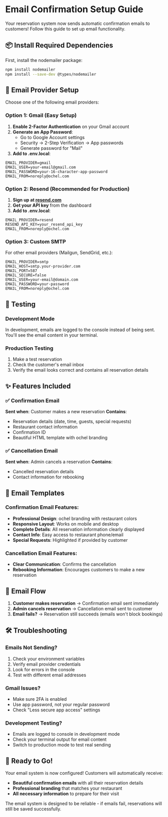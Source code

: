 # Email Confirmation Setup Guide

Your reservation system now sends automatic confirmation emails to customers! Follow this guide to set up email functionality.

## 📦 Install Required Dependencies

First, install the nodemailer package:

```bash
npm install nodemailer
npm install --save-dev @types/nodemailer
```

## 🔧 Email Provider Setup

Choose one of the following email providers:

### Option 1: Gmail (Easy Setup)

1. **Enable 2-Factor Authentication** on your Gmail account
2. **Generate an App Password**:
   - Go to Google Account settings
   - Security → 2-Step Verification → App passwords
   - Generate password for "Mail"
3. **Add to .env.local**:
```env
EMAIL_PROVIDER=gmail
EMAIL_USER=your-email@gmail.com
EMAIL_PASSWORD=your-16-character-app-password
EMAIL_FROM=noreply@ochel.com
```

### Option 2: Resend (Recommended for Production)

1. **Sign up at [resend.com](https://resend.com)**
2. **Get your API key** from the dashboard
3. **Add to .env.local**:
```env
EMAIL_PROVIDER=resend
RESEND_API_KEY=your_resend_api_key
EMAIL_FROM=noreply@ochel.com
```

### Option 3: Custom SMTP

For other email providers (Mailgun, SendGrid, etc.):
```env
EMAIL_PROVIDER=smtp
EMAIL_HOST=smtp.your-provider.com
EMAIL_PORT=587
EMAIL_SECURE=false
EMAIL_USER=your-email@domain.com
EMAIL_PASSWORD=your-password
EMAIL_FROM=noreply@ochel.com
```

## 🧪 Testing

### Development Mode
In development, emails are logged to the console instead of being sent. You'll see the email content in your terminal.

### Production Testing
1. Make a test reservation
2. Check the customer's email inbox
3. Verify the email looks correct and contains all reservation details

## ✨ Features Included

### ✅ Confirmation Email
**Sent when**: Customer makes a new reservation
**Contains**:
- Reservation details (date, time, guests, special requests)
- Restaurant contact information
- Confirmation ID
- Beautiful HTML template with ochel branding

### ✅ Cancellation Email
**Sent when**: Admin cancels a reservation
**Contains**:
- Cancelled reservation details
- Contact information for rebooking

## 🎨 Email Templates

### Confirmation Email Features:
- **Professional Design**: ochel branding with restaurant colors
- **Responsive Layout**: Works on mobile and desktop
- **Complete Details**: All reservation information clearly displayed
- **Contact Info**: Easy access to restaurant phone/email
- **Special Requests**: Highlighted if provided by customer

### Cancellation Email Features:
- **Clear Communication**: Confirms the cancellation
- **Rebooking Information**: Encourages customers to make a new reservation

## 🔄 Email Flow

1. **Customer makes reservation** → Confirmation email sent immediately
2. **Admin cancels reservation** → Cancellation email sent to customer
3. **Email fails?** → Reservation still succeeds (emails won't block bookings)

## 🛠️ Troubleshooting

### Emails Not Sending?
1. Check your environment variables
2. Verify email provider credentials
3. Look for errors in the console
4. Test with different email addresses

### Gmail Issues?
- Make sure 2FA is enabled
- Use app password, not your regular password
- Check "Less secure app access" settings

### Development Testing?
- Emails are logged to console in development mode
- Check your terminal output for email content
- Switch to production mode to test real sending

## 🚀 Ready to Go!

Your email system is now configured! Customers will automatically receive:
- **Beautiful confirmation emails** with all their reservation details
- **Professional branding** that matches your restaurant
- **All necessary information** to prepare for their visit

The email system is designed to be reliable - if emails fail, reservations will still be saved successfully.